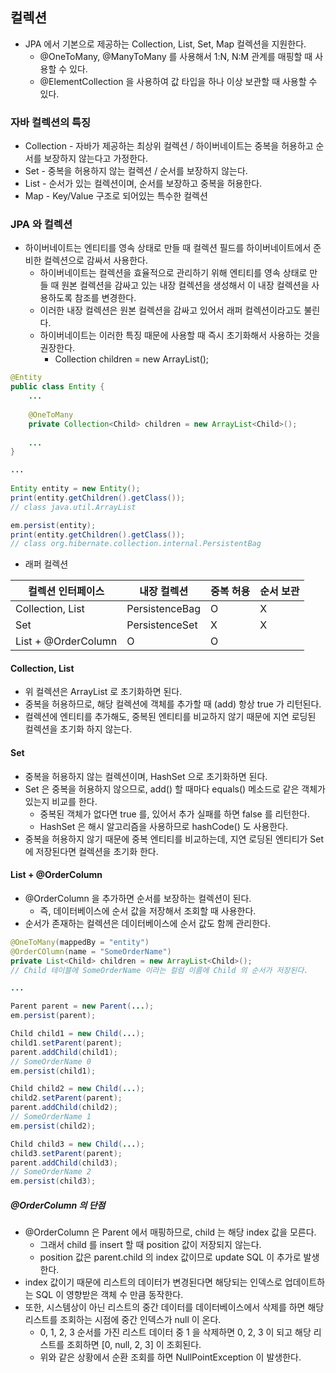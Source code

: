 ## 컬렉션

* JPA 에서 기본으로 제공하는 Collection, List, Set, Map 컬렉션을 지원한다.
    * @OneToMany, @ManyToMany 를 사용해서 1:N, N:M 관계를 매핑할 때 사용할 수 있다.
    * @ElementCollection 을 사용하여 값 타입을 하나 이상 보관할 때 사용할 수 있다.

### 자바 컬렉션의 특징

* Collection - 자바가 제공하는 최상위 컬렉션 / 하이버네이트는 중복을 허용하고 순서를 보장하지 않는다고 가정한다.
* Set - 중복을 허용하지 않는 컬렉션 / 순서를 보장하지 않는다.
* List - 순서가 있는 컬렉션이며, 순서를 보장하고 중복을 허용한다.
* Map - Key/Value 구조로 되어있는 특수한 컬렉션

### JPA 와 컬렉션

* 하이버네이트는 엔티티를 영속 상태로 만들 때 컬렉션 필드를 하이버네이트에서 준비한 컬렉션으로 감싸서 사용한다.
    * 하이버네이트는 컬렉션을 효율적으로 관리하기 위해 엔티티를 영속 상태로 만들 때 원본 컬렉션을 감싸고 있는 내장 컬렉션을 생성해서 이 내장 컬렉션을 사용하도록 참조를 변경한다.
    * 이러한 내장 컬렉션은 원본 컬렉션을 감싸고 있어서 래퍼 컬렉션이라고도 불린다.
    * 하이버네이트는 이러한 특징 때문에 사용할 때 즉시 초기화해서 사용하는 것을 권장한다.
        * Collection<Child> children = new ArrayList<Child>();

```java
@Entity
public class Entity {
    ...
    
    @OneToMany
    private Collection<Child> children = new ArrayList<Child>();
    
    ...
}

...
        
Entity entity = new Entity();
print(entity.getChildren().getClass());
// class java.util.ArrayList

em.persist(entity);
print(entity.getChildren().getClass());
// class org.hibernate.collection.internal.PersistentBag

```

* 래퍼 컬렉션 

| 컬렉션 인터페이스 | 내장 컬렉션 | 중복 허용 | 순서 보관 |
| ---- | ---- | ---- | ---- |
| Collection, List | PersistenceBag | O | X |
| Set | PersistenceSet | X | X |
| List + @OrderColumn | O | O |

#### Collection, List

* 위 컬렉션은 ArrayList 로 초기화하면 된다.
* 중복을 허용하므로, 해당 컬렉션에 객체를 추가할 때 (add) 항상 true 가 리턴된다.
* 컬렉션에 엔티티를 추가해도, 중복된 엔티티를 비교하지 않기 때문에 지연 로딩된 컬렉션을 초기화 하지 않는다.

#### Set

* 중복을 허용하지 않는 컬렉션이며, HashSet 으로 초기화하면 된다.
* Set 은 중복을 허용하지 않으므로, add() 할 때마다 equals() 메소드로 같은 객체가 있는지 비교를 한다.
    * 중복된 객체가 없다면 true 를, 있어서 추가 실패를 하면 false 를 리턴한다.
    * HashSet 은 해시 알고리즘을 사용하므로 hashCode() 도 사용한다.
* 중복을 허용하지 않기 때문에 중복 엔티티를 비교하는데, 지연 로딩된 엔티티가 Set 에 저장된다면 컬렉션을 초기화 한다.

#### List + @OrderColumn

* @OrderColumn 을 추가하면 순서를 보장하는 컬렉션이 된다.
    * 즉, 데이터베이스에 순서 값을 저장해서 조회할 때 사용한다.
* 순서가 존재하는 컬렉션은 데이터베이스에 순서 값도 함께 관리한다.

```java
@OneToMany(mappedBy = "entity")
@OrderCOlumn(name = "SomeOrderName")
private List<Child> children = new ArrayList<Child>();
// Child 테이블에 SomeOrderName 이라는 컬럼 이름에 Child 의 순서가 저장된다.

...

Parent parent = new Parent(...);
em.persist(parent);

Child child1 = new Child(...);
child1.setParent(parent);
parent.addChild(child1);
// SomeOrderName 0
em.persist(child1);

Child child2 = new Child(...);
child2.setParent(parent);
parent.addChild(child2);
// SomeOrderName 1
em.persist(child2);

Child child3 = new Child(...);
child3.setParent(parent);
parent.addChild(child3);
// SomeOrderName 2
em.persist(child3);
```

##### @OrderColumn 의 단점

* @OrderColumn 은 Parent 에서 매핑하므로, child 는 해당 index 값을 모른다.
    * 그래서 child 를 insert 할 때 position 값이 저장되지 않는다.
    * position 값은 parent.child 의 index 값이므로 update SQL 이 추가로 발생한다.
* index 값이기 때문에 리스트의 데이터가 변경된다면 해당되는 인덱스로 업데이트하는 SQL 이 영향받은 객체 수 만큼 동작한다.
* 또한, 시스템상이 아닌 리스트의 중간 데이터를 데이터베이스에서 삭제를 하면 해당 리스트를 조회하는 시점에 중간 인덱스가 null 이 온다.
    * 0, 1, 2, 3 순서를 가진 리스트 데이터 중 1 을 삭제하면 0, 2, 3 이 되고 해당 리스트를 조회하면 [0, null, 2, 3] 이 조회된다.
    * 위와 같은 상황에서 순환 조회를 하면 NullPointException 이 발생한다.
